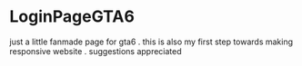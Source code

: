 # LoginPageGTA6
just a little fanmade page for gta6 . this is also my first step towards making responsive website . suggestions appreciated
